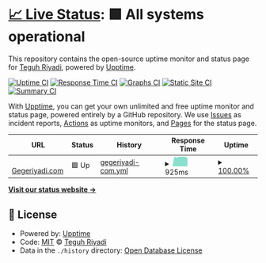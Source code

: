 # [📈 Live Status](https://gegeriyadi.github.io/server-uptime-monitoring): <!--live status--> **🟩 All systems operational**

This repository contains the open-source uptime monitor and status page for [Teguh Riyadi](https://gegeriyadi.com), powered by [Upptime](https://github.com/upptime/upptime).

[![Uptime CI](https://github.com/gegeriyadi/server-uptime-monitoring/workflows/Uptime%20CI/badge.svg)](https://github.com/gegeriyadi/server-uptime-monitoring/actions?query=workflow%3A%22Uptime+CI%22)
[![Response Time CI](https://github.com/gegeriyadi/server-uptime-monitoring/workflows/Response%20Time%20CI/badge.svg)](https://github.com/gegeriyadi/server-uptime-monitoring/actions?query=workflow%3A%22Response+Time+CI%22)
[![Graphs CI](https://github.com/gegeriyadi/server-uptime-monitoring/workflows/Graphs%20CI/badge.svg)](https://github.com/gegeriyadi/server-uptime-monitoring/actions?query=workflow%3A%22Graphs+CI%22)
[![Static Site CI](https://github.com/gegeriyadi/server-uptime-monitoring/workflows/Static%20Site%20CI/badge.svg)](https://github.com/gegeriyadi/server-uptime-monitoring/actions?query=workflow%3A%22Static+Site+CI%22)
[![Summary CI](https://github.com/gegeriyadi/server-uptime-monitoring/workflows/Summary%20CI/badge.svg)](https://github.com/gegeriyadi/server-uptime-monitoring/actions?query=workflow%3A%22Summary+CI%22)

With [Upptime](https://upptime.js.org), you can get your own unlimited and free uptime monitor and status page, powered entirely by a GitHub repository. We use [Issues](https://github.com/gegeriyadi/server-uptime-monitoring/issues) as incident reports, [Actions](https://github.com/gegeriyadi/server-uptime-monitoring/actions) as uptime monitors, and [Pages](https://gegeriyadi.github.io/server-uptime-monitoring) for the status page.

<!--start: status pages-->
<!-- This summary is generated by Upptime (https://github.com/upptime/upptime) -->
<!-- Do not edit this manually, your changes will be overwritten -->
<!-- prettier-ignore -->
| URL | Status | History | Response Time | Uptime |
| --- | ------ | ------- | ------------- | ------ |
| <img alt="" src="https://favicons.githubusercontent.com/gegeriyadi.com" height="13"> [Gegeriyadi.com](https://gegeriyadi.com) | 🟩 Up | [gegeriyadi-com.yml](https://github.com/gegeriyadi/server-uptime-monitoring/commits/HEAD/history/gegeriyadi-com.yml) | <details><summary><img alt="Response time graph" src="./graphs/gegeriyadi-com/response-time-week.png" height="20"> 925ms</summary><br><a href="https://gegeriyadi.github.io/server-uptime-monitoring/history/gegeriyadi-com"><img alt="Response time 926" src="https://img.shields.io/endpoint?url=https%3A%2F%2Fraw.githubusercontent.com%2Fgegeriyadi%2Fserver-uptime-monitoring%2FHEAD%2Fapi%2Fgegeriyadi-com%2Fresponse-time.json"></a><br><a href="https://gegeriyadi.github.io/server-uptime-monitoring/history/gegeriyadi-com"><img alt="24-hour response time 823" src="https://img.shields.io/endpoint?url=https%3A%2F%2Fraw.githubusercontent.com%2Fgegeriyadi%2Fserver-uptime-monitoring%2FHEAD%2Fapi%2Fgegeriyadi-com%2Fresponse-time-day.json"></a><br><a href="https://gegeriyadi.github.io/server-uptime-monitoring/history/gegeriyadi-com"><img alt="7-day response time 925" src="https://img.shields.io/endpoint?url=https%3A%2F%2Fraw.githubusercontent.com%2Fgegeriyadi%2Fserver-uptime-monitoring%2FHEAD%2Fapi%2Fgegeriyadi-com%2Fresponse-time-week.json"></a><br><a href="https://gegeriyadi.github.io/server-uptime-monitoring/history/gegeriyadi-com"><img alt="30-day response time 928" src="https://img.shields.io/endpoint?url=https%3A%2F%2Fraw.githubusercontent.com%2Fgegeriyadi%2Fserver-uptime-monitoring%2FHEAD%2Fapi%2Fgegeriyadi-com%2Fresponse-time-month.json"></a><br><a href="https://gegeriyadi.github.io/server-uptime-monitoring/history/gegeriyadi-com"><img alt="1-year response time 926" src="https://img.shields.io/endpoint?url=https%3A%2F%2Fraw.githubusercontent.com%2Fgegeriyadi%2Fserver-uptime-monitoring%2FHEAD%2Fapi%2Fgegeriyadi-com%2Fresponse-time-year.json"></a></details> | <details><summary><a href="https://gegeriyadi.github.io/server-uptime-monitoring/history/gegeriyadi-com">100.00%</a></summary><a href="https://gegeriyadi.github.io/server-uptime-monitoring/history/gegeriyadi-com"><img alt="All-time uptime 100.00%" src="https://img.shields.io/endpoint?url=https%3A%2F%2Fraw.githubusercontent.com%2Fgegeriyadi%2Fserver-uptime-monitoring%2FHEAD%2Fapi%2Fgegeriyadi-com%2Fuptime.json"></a><br><a href="https://gegeriyadi.github.io/server-uptime-monitoring/history/gegeriyadi-com"><img alt="24-hour uptime 100.00%" src="https://img.shields.io/endpoint?url=https%3A%2F%2Fraw.githubusercontent.com%2Fgegeriyadi%2Fserver-uptime-monitoring%2FHEAD%2Fapi%2Fgegeriyadi-com%2Fuptime-day.json"></a><br><a href="https://gegeriyadi.github.io/server-uptime-monitoring/history/gegeriyadi-com"><img alt="7-day uptime 100.00%" src="https://img.shields.io/endpoint?url=https%3A%2F%2Fraw.githubusercontent.com%2Fgegeriyadi%2Fserver-uptime-monitoring%2FHEAD%2Fapi%2Fgegeriyadi-com%2Fuptime-week.json"></a><br><a href="https://gegeriyadi.github.io/server-uptime-monitoring/history/gegeriyadi-com"><img alt="30-day uptime 100.00%" src="https://img.shields.io/endpoint?url=https%3A%2F%2Fraw.githubusercontent.com%2Fgegeriyadi%2Fserver-uptime-monitoring%2FHEAD%2Fapi%2Fgegeriyadi-com%2Fuptime-month.json"></a><br><a href="https://gegeriyadi.github.io/server-uptime-monitoring/history/gegeriyadi-com"><img alt="1-year uptime 100.00%" src="https://img.shields.io/endpoint?url=https%3A%2F%2Fraw.githubusercontent.com%2Fgegeriyadi%2Fserver-uptime-monitoring%2FHEAD%2Fapi%2Fgegeriyadi-com%2Fuptime-year.json"></a></details>

<!--end: status pages-->

[**Visit our status website →**](https://gegeriyadi.github.io/server-uptime-monitoring)

## 📄 License

- Powered by: [Upptime](https://github.com/upptime/upptime)
- Code: [MIT](./LICENSE) © [Teguh Riyadi](https://gegeriyadi.com)
- Data in the `./history` directory: [Open Database License](https://opendatacommons.org/licenses/odbl/1-0/)

